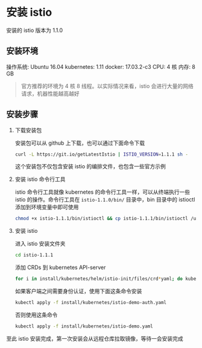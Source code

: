 # 安装 istio

安装的 istio 版本为 1.1.0

## 安装环境

操作系统: Ubuntu 16.04
kubernetes: 1.11
docker: 17.03.2-c3
CPU: 4 核
内存: 8 GB

> 官方推荐的环境为 4 核 8 线程。以实际情况来看，istio 会进行大量的网络请求，机器性能越高越好

## 安装步骤

1. 下载安装包

    安装包可以从 github 上下载，也可以通过下面命令下载

    ```sh
    curl -L https://git.io/getLatestIstio | ISTIO_VERSION=1.1.1 sh -
    ```

    这个安装包不仅包含安装 istio 的编排文件，也包含一些官方示例

2. 安装 istio 命令行工具

    istio 命令行工具就像 kubernetes 的命令行工具一样，可以从终端执行一些 istio 的操作。命令行工具在 `istio-1.1.0/bin/` 目录中，bin 目录中的 istioctl 添加到环境变量中即可使用

    ```sh
    chmod +x istio-1.1.1/bin/istioctl && cp istio-1.1.1/bin/istioctl /usr/local/bin/istioctl
    ```

3. 安装 istio

    进入 istio 安装文件夹
    ```sh
    cd istio-1.1.1
    ```

    添加 CRDs 到 kubernetes API-server
    ```sh
    for i in install/kubernetes/helm/istio-init/files/crd*yaml; do kubectl apply -f $i; done
    ```

    如果客户端之间需要身份认证，使用下面这条命令安装
    ```sh
    kubectl apply -f install/kubernetes/istio-demo-auth.yaml
    ```
    否则使用这条命令
    ```sh
    kubectl apply -f install/kubernetes/istio-demo.yaml
    ```

至此 istio 安装完成，第一次安装会从远程仓库拉取镜像，等待一会安装完成
